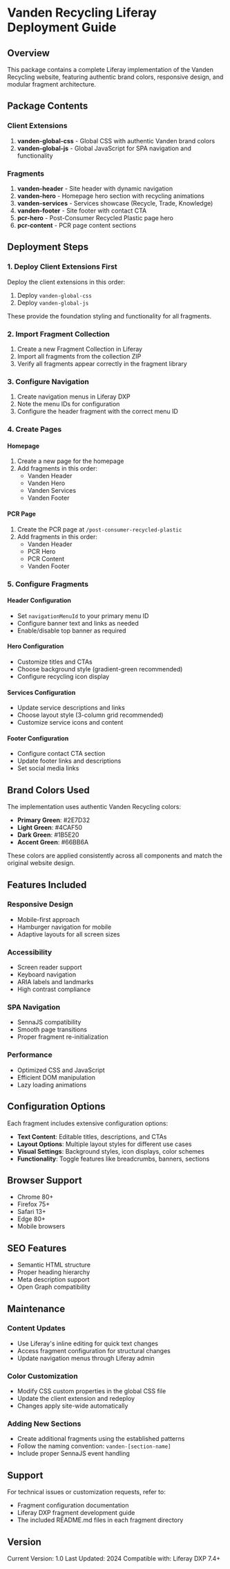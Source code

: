# Vanden Recycling Liferay Deployment Guide

## Overview

This package contains a complete Liferay implementation of the Vanden Recycling website, featuring authentic brand colors, responsive design, and modular fragment architecture.

## Package Contents

### Client Extensions
1. **vanden-global-css** - Global CSS with authentic Vanden brand colors
2. **vanden-global-js** - Global JavaScript for SPA navigation and functionality

### Fragments
1. **vanden-header** - Site header with dynamic navigation
2. **vanden-hero** - Homepage hero section with recycling animations
3. **vanden-services** - Services showcase (Recycle, Trade, Knowledge)
4. **vanden-footer** - Site footer with contact CTA
5. **pcr-hero** - Post-Consumer Recycled Plastic page hero
6. **pcr-content** - PCR page content sections

## Deployment Steps

### 1. Deploy Client Extensions First

Deploy the client extensions in this order:
1. Deploy `vanden-global-css`
2. Deploy `vanden-global-js`

These provide the foundation styling and functionality for all fragments.

### 2. Import Fragment Collection

1. Create a new Fragment Collection in Liferay
2. Import all fragments from the collection ZIP
3. Verify all fragments appear correctly in the fragment library

### 3. Configure Navigation

1. Create navigation menus in Liferay DXP
2. Note the menu IDs for configuration
3. Configure the header fragment with the correct menu ID

### 4. Create Pages

#### Homepage
1. Create a new page for the homepage
2. Add fragments in this order:
   - Vanden Header
   - Vanden Hero
   - Vanden Services
   - Vanden Footer

#### PCR Page
1. Create the PCR page at `/post-consumer-recycled-plastic`
2. Add fragments in this order:
   - Vanden Header
   - PCR Hero
   - PCR Content
   - Vanden Footer

### 5. Configure Fragments

#### Header Configuration
- Set `navigationMenuId` to your primary menu ID
- Configure banner text and links as needed
- Enable/disable top banner as required

#### Hero Configuration
- Customize titles and CTAs
- Choose background style (gradient-green recommended)
- Configure recycling icon display

#### Services Configuration
- Update service descriptions and links
- Choose layout style (3-column grid recommended)
- Customize service icons and content

#### Footer Configuration
- Configure contact CTA section
- Update footer links and descriptions
- Set social media links

## Brand Colors Used

The implementation uses authentic Vanden Recycling colors:

- **Primary Green**: #2E7D32
- **Light Green**: #4CAF50
- **Dark Green**: #1B5E20
- **Accent Green**: #66BB6A

These colors are applied consistently across all components and match the original website design.

## Features Included

### Responsive Design
- Mobile-first approach
- Hamburger navigation for mobile
- Adaptive layouts for all screen sizes

### Accessibility
- Screen reader support
- Keyboard navigation
- ARIA labels and landmarks
- High contrast compliance

### SPA Navigation
- SennaJS compatibility
- Smooth page transitions
- Proper fragment re-initialization

### Performance
- Optimized CSS and JavaScript
- Efficient DOM manipulation
- Lazy loading animations

## Configuration Options

Each fragment includes extensive configuration options:

- **Text Content**: Editable titles, descriptions, and CTAs
- **Layout Options**: Multiple layout styles for different use cases
- **Visual Settings**: Background styles, icon displays, color schemes
- **Functionality**: Toggle features like breadcrumbs, banners, sections

## Browser Support

- Chrome 80+
- Firefox 75+
- Safari 13+
- Edge 80+
- Mobile browsers

## SEO Features

- Semantic HTML structure
- Proper heading hierarchy
- Meta description support
- Open Graph compatibility

## Maintenance

### Content Updates
- Use Liferay's inline editing for quick text changes
- Access fragment configuration for structural changes
- Update navigation menus through Liferay admin

### Color Customization
- Modify CSS custom properties in the global CSS file
- Update the client extension and redeploy
- Changes apply site-wide automatically

### Adding New Sections
- Create additional fragments using the established patterns
- Follow the naming convention: `vanden-[section-name]`
- Include proper SennaJS event handling

## Support

For technical issues or customization requests, refer to:
- Fragment configuration documentation
- Liferay DXP fragment development guide
- The included README.md files in each fragment directory

## Version

Current Version: 1.0
Last Updated: 2024
Compatible with: Liferay DXP 7.4+